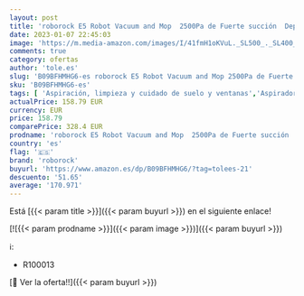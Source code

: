 ```yaml
---
layout: post
title: 'roborock E5 Robot Vacuum and Mop  2500Pa de Fuerte succión  Deposito de Polvo 640ml y Agua 180ml  Wi-Fi  Control de App  Funciona con Alexa - Negro  R100013 '
date: 2023-01-07 22:45:03
image: 'https://m.media-amazon.com/images/I/41fmH1oKVuL._SL500_._SL400_.jpg'
comments: true
category: ofertas
author: 'tole.es'
slug: 'B09BFHMHG6-es roborock E5 Robot Vacuum and Mop 2500Pa de Fuerte succión...'
sku: 'B09BFHMHG6-es'
tags: [ 'Aspiración, limpieza y cuidado de suelo y ventanas','Aspiradoras','Hogar y cocina','Robots aspiradores','alexa','roborock','🇪🇸', ]
actualPrice: 158.79 EUR
currency: EUR
price: 158.79
comparePrice: 328.4 EUR
prodname: 'roborock E5 Robot Vacuum and Mop  2500Pa de Fuerte succión  Deposito de Polvo 640ml y Agua 180ml  Wi-Fi  Control de App  Funciona con Alexa - Negro  R100013 '
country: 'es'
flag: '🇪🇸'
brand: 'roborock'
buyurl: 'https://www.amazon.es/dp/B09BFHMHG6/?tag=tolees-21'
descuento: '51.65'
average: '170.971'
---
```


Está [{{< param title >}}]({{< param buyurl >}}) en el siguiente enlace!

[![{{< param prodname >}}]({{< param image >}})]({{< param buyurl >}})

ℹ️:

- R100013

[🛒 Ver la oferta!!]({{< param buyurl >}})
